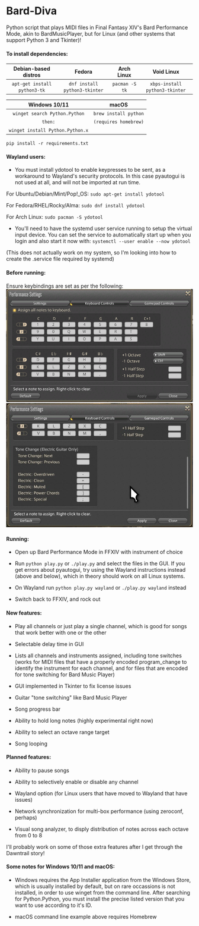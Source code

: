# Bard-Diva

Python script that plays MIDI files in Final Fantasy XIV's Bard Performance Mode, akin to BardMusicPlayer, but for Linux (and other systems that support Python 3 and Tkinter)!

#### To install dependencies:

| Debian-based distros         | Fedora                        | Arch Linux     | Void Linux                     |
|:----------------------------:|:-----------------------------:|:--------------:|:------------------------------:|
| `apt-get install python3-tk` | `dnf install python3-tkinter` | `pacman -S tk` | `xbps-install python3-tkinter` |

| Windows 10/11                     | macOS                  |
|:---------------------------------:|:----------------------:|
| `winget search Python.Python`     | `brew install python`  |
| `then:`                           | `(requires homebrew)`  |
| `winget install Python.Python.x`  |

`pip install -r requirements.txt`

#### Wayland users:

- You must install ydotool to enable keypresses to be sent, as a workaround to Wayland's security protocols. In this case pyautogui is not used at all, and will not be imported at run time.

For Ubuntu/Debian/Mint/Pop!_OS:
`sudo apt-get install ydotool`

For Fedora/RHEL/Rocky/Alma:
`sudo dnf install ydotool`

For Arch Linux:
`sudo pacman -S ydotool`

- You'll need to have the systemd user service running to setup the virtual input device. You can set the service to automatically start up when you login and also start it now with:
`systemctl --user enable --now ydotool`

(This does not actually work on my system, so I'm looking into how to create the .service file required by systemd)

#### Before running:

Ensure keybindings are set as per the following:
![image info](./perf_settings.png)
![image info](./tone_switching.jpg)

#### Running:

- Open up Bard Performance Mode in FFXIV with instrument of choice

- Run `python play.py` or `./play.py` and select the files in the GUI. If you get errors about pyautogui, try using the Wayland instructions instead (above and below), which in theory should work on all Linux systems.

- On Wayland run `python play.py wayland` or `./play.py wayland` instead

- Switch back to FFXIV, and rock out

#### New features:

- Play all channels or just play a single channel, which is good for songs that work better with one or the other

- Selectable delay time in GUI

- Lists all channels and instruments assigned, including tone switches (works for MIDI files that have a properly encoded program_change to identify the instrument for each channel, and for files that are encoded for tone switching for Bard Music Player)

- GUI implemented in Tkinter to fix license issues

- Guitar "tone switching" like Bard Music Player

- Song progress bar

- Ability to hold long notes (highly experimental right now)

- Ability to select an octave range target

- Song looping

#### Planned features:

- Ability to pause songs

- Ability to selectively enable or disable any channel

- Wayland option (for Linux users that have moved to Wayland that have issues)

- Network synchronization for multi-box performance (using zeroconf, perhaps)

- Visual song analyzer, to disply distribution of notes across each octave from 0 to 8

I'll probably work on some of those extra features after I get through the Dawntrail story!

#### Some notes for Windows 10/11 and macOS:

- Windows requires the App Installer application from the Windows Store, which is usually installed by default, but on rare occassions is not installed, in order to use winget from the command line. After searching for Python.Python, you must install the precise listed version that you want to use according to it's ID.

- macOS command line example above requires Homebrew
